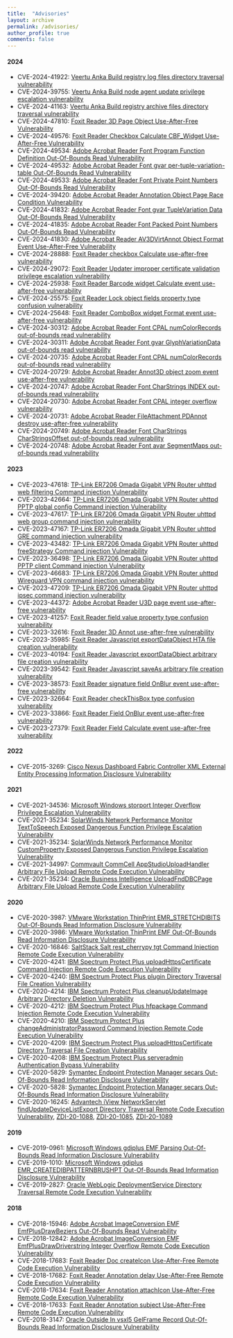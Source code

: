 ```yaml
---
title:  "Advisories"
layout: archive
permalink: /advisories/
author_profile: true
comments: false
---
```

#### 2024
* CVE-2024-41922: [Veertu Anka Build registry log files directory traversal vulnerability](https://talosintelligence.com/vulnerability_reports/TALOS-2024-2061)
* CVE-2024-39755: [Veertu Anka Build node agent update privilege escalation vulnerability](https://talosintelligence.com/vulnerability_reports/TALOS-2024-2060)
* CVE-2024-41163: [Veertu Anka Build registry archive files directory traversal vulnerability](https://talosintelligence.com/vulnerability_reports/TALOS-2024-2059)
* CVE-2024-47810: [Foxit Reader 3D Page Object Use-After-Free Vulnerability](https://talosintelligence.com/vulnerability_reports/TALOS-2024-2094)
* CVE-2024-49576: [Foxit Reader Checkbox Calculate CBF_Widget Use-After-Free Vulnerability](https://talosintelligence.com/vulnerability_reports/TALOS-2024-2093)
* CVE-2024-49534: [Adobe Acrobat Reader Font Program Function Definition Out-Of-Bounds Read Vulnerability](https://talosintelligence.com/vulnerability_reports/TALOS-2024-2076)
* CVE-2024-49532: [Adobe Acrobat Reader Font gvar per-tuple-variation-table Out-Of-Bounds Read Vulnerability](https://talosintelligence.com/vulnerability_reports/TALOS-2024-2064)
* CVE-2024-49533: [Adobe Acrobat Reader Font Private Point Numbers Out-Of-Bounds Read Vulnerability](https://talosintelligence.com/vulnerability_reports/TALOS-2024-2070)
* CVE-2024-39420: [Adobe Acrobat Reader Annotation Object Page Race Condition Vulnerability](https://talosintelligence.com/vulnerability_reports/TALOS-2024-2011)
* CVE-2024-41832: [Adobe Acrobat Reader Font gvar TupleVariation Data Out-Of-Bounds Read Vulnerability](https://talosintelligence.com/vulnerability_reports/TALOS-2024-2002)
* CVE-2024-41835: [Adobe Acrobat Reader Font Packed Point Numbers Out-Of-Bounds Read Vulnerability](https://talosintelligence.com/vulnerability_reports/TALOS-2024-2003)
* CVE-2024-41830: [Adobe Acrobat Reader AV3DVirtAnnot Object Format Event Use-After-Free Vulnerability](https://talosintelligence.com/vulnerability_reports/TALOS-2024-2009)
* CVE-2024-28888: [Foxit Reader checkbox Calculate use-after-free vulnerability](https://talosintelligence.com/vulnerability_reports/TALOS-2024-1967)
* CVE-2024-29072: [Foxit Reader Updater improper certificate validation privilege escalation vulnerability](https://talosintelligence.com/vulnerability_reports/TALOS-2024-1989)
* CVE-2024-25938: [Foxit Reader Barcode widget Calculate event use-after-free vulnerability
](https://talosintelligence.com/vulnerability_reports/TALOS-2024-1958)
* CVE-2024-25575: [Foxit Reader Lock object fields property type confusion vulnerability
](https://talosintelligence.com/vulnerability_reports/TALOS-2024-1963)
* CVE-2024-25648: [Foxit Reader ComboBox widget Format event use-after-free vulnerability
](https://talosintelligence.com/vulnerability_reports/TALOS-2024-1959)
* CVE-2024-30312: [Adobe Acrobat Reader Font CPAL numColorRecords out-of-bounds read vulnerability](https://talosintelligence.com/vulnerability_reports/TALOS-2024-1952)
* CVE-2024-30311: [Adobe Acrobat Reader Font gvar GlyphVariationData out-of-bounds read vulnerability](https://talosintelligence.com/vulnerability_reports/TALOS-2024-1946)
* CVE-2024-20735: [Adobe Acrobat Reader Font CPAL numColorRecords out-of-bounds read vulnerability](https://www.talosintelligence.com/vulnerability_reports/TALOS-2023-1905)
* CVE-2024-20729: [Adobe Acrobat Reader Annot3D object zoom event use-after-free vulnerability](https://www.talosintelligence.com/vulnerability_reports/TALOS-2023-1890)
* CVE-2024-20747: [Adobe Acrobat Reader Font CharStrings INDEX out-of-bounds read vulnerability
](https://www.talosintelligence.com/vulnerability_reports/TALOS-2023-1908)
* CVE-2024-20730: [Adobe Acrobat Reader Font CPAL integer overflow vulnerability
](https://www.talosintelligence.com/vulnerability_reports/TALOS-2023-1906)
* CVE-2024-20731: [Adobe Acrobat Reader FileAttachment PDAnnot destroy use-after-free vulnerability](https://www.talosintelligence.com/vulnerability_reports/TALOS-2023-1901)
* CVE-2024-20749: [Adobe Acrobat Reader Font CharStrings CharStringsOffset out-of-bounds read vulnerability](https://www.talosintelligence.com/vulnerability_reports/TALOS-2023-1910)
* CVE-2024-20748: [Adobe Acrobat Reader Font avar SegmentMaps out-of-bounds read vulnerability](https://www.talosintelligence.com/vulnerability_reports/TALOS-2023-1909)















#### 2023
* CVE-2023-47618: [TP-Link ER7206 Omada Gigabit VPN Router uhttpd web filtering Command injection Vulnerability
](https://talosintelligence.com/vulnerability_reports/TALOS-2023-1859)
* CVE-2023-42664: [TP-Link ER7206 Omada Gigabit VPN Router uhttpd PPTP global config Command injection Vulnerability](https://talosintelligence.com/vulnerability_reports/TALOS-2023-1856)
* CVE-2023-47617: [TP-Link ER7206 Omada Gigabit VPN Router uhttpd web group command injection vulnerability
](https://talosintelligence.com/vulnerability_reports/TALOS-2023-1858)
* CVE-2023-47167: [TP-Link ER7206 Omada Gigabit VPN Router uhttpd GRE command injection vulnerability](https://talosintelligence.com/vulnerability_reports/TALOS-2023-1855)
* CVE-2023-43482: [TP-Link ER7206 Omada Gigabit VPN Router uhttpd freeStrategy Command injection Vulnerability](https://talosintelligence.com/vulnerability_reports/TALOS-2023-1850)
* CVE-2023-36498: [TP-Link ER7206 Omada Gigabit VPN Router uhttpd PPTP client Command injection Vulnerability](https://talosintelligence.com/vulnerability_reports/TALOS-2023-1853)
* CVE-2023-46683: [TP-Link ER7206 Omada Gigabit VPN Router uhttpd Wireguard VPN command injection vulnerability](https://talosintelligence.com/vulnerability_reports/TALOS-2023-1857)
* CVE-2023-47209: [TP-Link ER7206 Omada Gigabit VPN Router uhttpd ipsec command injection vulnerability](https://talosintelligence.com/vulnerability_reports/TALOS-2023-1854)
* CVE-2023-44372: [Adobe Acrobat Reader U3D page event use-after-free vulnerability](https://www.talosintelligence.com/vulnerability_reports/TALOS-2023-1842)
* CVE-2023-41257: [Foxit Reader field value property type confusion vulnerability](https://www.talosintelligence.com/vulnerability_reports/TALOS-2023-1838)
* CVE-2023-32616: [Foxit Reader 3D Annot use-after-free vulnerability](https://www.talosintelligence.com/vulnerability_reports/TALOS-2023-1837)
* CVE-2023-35985: [Foxit Reader Javascript exportDataObject HTA file creation vulnerability](https://www.talosintelligence.com/vulnerability_reports/TALOS-2023-1834)
* CVE-2023-40194: [Foxit Reader Javascript exportDataObject arbitrary file creation vulnerability](https://www.talosintelligence.com/vulnerability_reports/TALOS-2023-1833)
* CVE-2023-39542: [Foxit Reader Javascript saveAs arbitrary file creation vulnerability](https://www.talosintelligence.com/vulnerability_reports/TALOS-2023-1832)
* CVE-2023-38573: [Foxit Reader signature field OnBlur event use-after-free vulnerability](https://www.talosintelligence.com/vulnerability_reports/TALOS-2023-1839)
* CVE-2023-32664: [Foxit Reader checkThisBox type confusion vulnerability](https://www.talosintelligence.com/vulnerability_reports/TALOS-2023-1795)
* CVE-2023-33866: [Foxit Reader Field OnBlur event use-after-free vulnerability](https://www.talosintelligence.com/vulnerability_reports/TALOS-2023-1757)
* CVE-2023-27379: [Foxit Reader Field Calculate event use-after-free vulnerability](https://www.talosintelligence.com/vulnerability_reports/TALOS-2023-1756)

#### 2022

* CVE-2015-3269: [Cisco Nexus Dashboard Fabric Controller XML External Entity Processing Information Disclosure Vulnerability](https://www.zerodayinitiative.com/advisories/ZDI-22-508/)

#### 2021

* CVE-2021-34536: [Microsoft Windows storport Integer Overflow Privilege Escalation Vulnerability](https://www.zerodayinitiative.com/advisories/ZDI-21-967/)
* CVE-2021-35234: [SolarWinds Network Performance Monitor TextToSpeech Exposed Dangerous Function Privilege Escalation Vulnerability](https://www.zerodayinitiative.com/advisories/ZDI-21-1596/)
* CVE-2021-35234: [SolarWinds Network Performance Monitor CustomProperty Exposed Dangerous Function Privilege Escalation Vulnerability](https://www.zerodayinitiative.com/advisories/ZDI-21-1599/)
* CVE-2021-34997: [Commvault CommCell AppStudioUploadHandler Arbitrary File Upload Remote Code Execution Vulnerability](https://www.zerodayinitiative.com/advisories/ZDI-21-1332/)
* CVE-2021-35234: [Oracle Business Intelligence UploadFndDBCPage Arbitrary File Upload Remote Code Execution Vulnerability](https://www.zerodayinitiative.com/advisories/ZDI-21-883/)

#### 2020

* CVE-2020-3987: [VMware Workstation ThinPrint EMR_STRETCHDIBITS Out-Of-Bounds Read Information Disclosure Vulnerability](https://www.zerodayinitiative.com/advisories/ZDI-20-1180/)
* CVE-2020-3986: [VMware Workstation ThinPrint EMF Out-Of-Bounds Read Information Disclosure Vulnerability](https://www.zerodayinitiative.com/advisories/ZDI-20-1179/)
* CVE-2020-16846: [SaltStack Salt rest_cherrypy tgt Command Injection Remote Code Execution Vulnerability](https://www.zerodayinitiative.com/advisories/ZDI-20-1380/)
* CVE-2020-4241: [IBM Spectrum Protect Plus uploadHttpsCertificate Command Injection Remote Code Execution Vulnerability](https://www.zerodayinitiative.com/advisories/ZDI-20-348/)
* CVE-2020-4240: [IBM Spectrum Protect Plus plugin Directory Traversal File Creation Vulnerability](https://www.zerodayinitiative.com/advisories/ZDI-20-349/)
* CVE-2020-4214: [IBM Spectrum Protect Plus cleanupUpdateImage Arbitrary Directory Deletion Vulnerability](https://www.zerodayinitiative.com/advisories/ZDI-20-343/)
* CVE-2020-4212: [IBM Spectrum Protect Plus hfpackage Command Injection Remote Code Execution Vulnerability](https://www.zerodayinitiative.com/advisories/ZDI-20-272/)
* CVE-2020-4210: [IBM Spectrum Protect Plus changeAdministratorPassword Command Injection Remote Code Execution Vulnerability](https://www.zerodayinitiative.com/advisories/ZDI-20-274/)
* CVE-2020-4209: [IBM Spectrum Protect Plus uploadHttpsCertificate Directory Traversal File Creation Vulnerability](https://www.zerodayinitiative.com/advisories/ZDI-20-345/)
* CVE-2020-4208: [IBM Spectrum Protect Plus serveradmin Authentication Bypass Vulnerability](https://www.zerodayinitiative.com/advisories/ZDI-20-346/)
* CVE-2020-5829: [Symantec Endpoint Protection Manager secars Out-Of-Bounds Read Information Disclosure Vulnerability](https://www.zerodayinitiative.com/advisories/ZDI-20-223/)
* CVE-2020-5828: [Symantec Endpoint Protection Manager secars Out-Of-Bounds Read Information Disclosure Vulnerability](https://www.zerodayinitiative.com/advisories/ZDI-20-222/)
* CVE-2020-16245: [Advantech iView NetworkServlet findUpdateDeviceListExport Directory Traversal Remote Code Execution Vulnerability](https://www.zerodayinitiative.com/advisories/ZDI-20-1091/), [ZDI-20-1088](https://www.zerodayinitiative.com/advisories/ZDI-20-1088/), [ZDI-20-1085](https://www.zerodayinitiative.com/advisories/ZDI-20-1085/), [ZDI-20-1089](https://www.zerodayinitiative.com/advisories/ZDI-20-1089/)

#### 2019
* CVE-2019-0961: [Microsoft Windows gdiplus EMF Parsing Out-Of-Bounds Read Information Disclosure Vulnerability](https://www.zerodayinitiative.com/advisories/ZDI-19-472/)
* CVE-2019-1010: [Microsoft Windows gdiplus EMR_CREATEDIBPATTERNBRUSHPT Out-Of-Bounds Read Information Disclosure Vulnerability](https://www.zerodayinitiative.com/advisories/ZDI-19-555/)
* CVE-2019-2827: [Oracle WebLogic DeploymentService Directory Traversal Remote Code Execution Vulnerability](https://www.zerodayinitiative.com/advisories/ZDI-19-663/)


#### 2018
* CVE-2018-15946: [Adobe Acrobat ImageConversion EMF EmfPlusDrawBeziers Out-Of-Bounds Read Vulnerability](https://www.zerodayinitiative.com/advisories/ZDI-18-1227/)
* CVE-2018-12842: [Adobe Acrobat ImageConversion EMF EmfPlusDrawDriverstring Integer Overflow Remote Code Execution Vulnerability](https://www.zerodayinitiative.com/advisories/ZDI-18-1110/)
* CVE-2018-17683: [Foxit Reader Doc createIcon Use-After-Free Remote Code Execution Vulnerability](https://www.zerodayinitiative.com/advisories/ZDI-18-1157/)
* CVE-2018-17682: [Foxit Reader Annotation delay Use-After-Free Remote Code Execution Vulnerability](https://www.zerodayinitiative.com/advisories/ZDI-18-1151/)
* CVE-2018-17634: [Foxit Reader Annotation attachIcon Use-After-Free Remote Code Execution Vulnerability](https://www.zerodayinitiative.com/advisories/ZDI-18-1200/)
* CVE-2018-17633: [Foxit Reader Annotation subject Use-After-Free Remote Code Execution Vulnerability](https://www.zerodayinitiative.com/advisories/ZDI-18-1202/)
* CVE-2018-3147: [Oracle Outside In vsxl5 GelFrame Record Out-Of-Bounds Read Information Disclosure Vulnerability](https://www.zerodayinitiative.com/advisories/ZDI-18-1273/)









